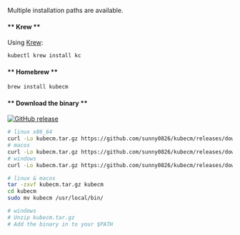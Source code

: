 Multiple installation paths are available.

<!-- tabs:start -->

#### ** Krew **

Using [Krew](https://krew.sigs.k8s.io/):

```bash
kubectl krew install kc
```

#### ** Homebrew **

```bash
brew install kubecm
```

#### ** Download the binary **

[![GitHub release](https://img.shields.io/github/release/sunny0826/kubecm)](https://github.com/sunny0826/kubecm/releases)

```bash
# linux x86_64
curl -Lo kubecm.tar.gz https://github.com/sunny0826/kubecm/releases/download/v${VERSION}/kubecm_${VERSION}_Linux_x86_64.tar.gz
# macos
curl -Lo kubecm.tar.gz https://github.com/sunny0826/kubecm/releases/download/v${VERSION}/kubecm_${VERSION}_Darwin_x86_64.tar.gz
# windows
curl -Lo kubecm.tar.gz https://github.com/sunny0826/kubecm/releases/download/v${VERSION}/kubecm_${VERSION}_Windows_x86_64.tar.gz

# linux & macos
tar -zxvf kubecm.tar.gz kubecm
cd kubecm
sudo mv kubecm /usr/local/bin/

# windows
# Unzip kubecm.tar.gz
# Add the binary in to your $PATH
```

<!-- tabs:end -->